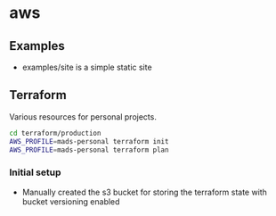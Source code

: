 # aws

## Examples

- examples/site is a simple static site

## Terraform

Various resources for personal projects.

```sh
cd terraform/production
AWS_PROFILE=mads-personal terraform init
AWS_PROFILE=mads-personal terraform plan
```

### Initial setup

- Manually created the s3 bucket for storing the terraform state with bucket versioning enabled
